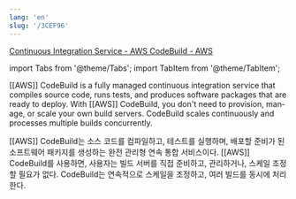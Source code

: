 ```yaml
---
lang: 'en'
slug: '/3CEF96'
---
```


[Continuous Integration Service - AWS CodeBuild - AWS](https://aws.amazon.com/codebuild/)

import Tabs from '@theme/Tabs';
import TabItem from '@theme/TabItem';

<Tabs groupId='lang' queryString>
<TabItem value='en' label='English 🇺🇸' lang='en-US' default>
<div lang='en-US'>

[[AWS]] CodeBuild is a fully managed continuous integration service that compiles source code, runs tests, and produces software packages that are ready to deploy. With [[AWS]] CodeBuild, you don't need to provision, manage, or scale your own build servers. CodeBuild scales continuously and processes multiple builds concurrently.

</div>
</TabItem>
<TabItem value='ko' label='한국어 🇰🇷' lang='ko-KR'>
<div lang='ko-KR'>

[[AWS]] CodeBuild는 소스 코드를 컴파일하고, 테스트를 실행하며, 배포할 준비가 된 소프트웨어 패키지를 생성하는 완전 관리형 연속 통합 서비스이다. [[AWS]] CodeBuild를 사용하면, 사용자는 빌드 서버를 직접 준비하고, 관리하거나, 스케일 조정할 필요가 없다. CodeBuild는 연속적으로 스케일을 조정하고, 여러 빌드를 동시에 처리한다.

</div>
</TabItem>
</Tabs>
